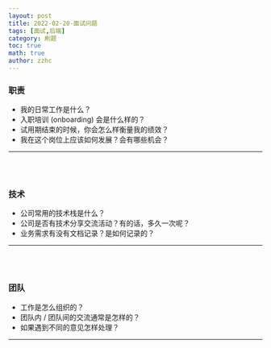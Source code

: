 ```yaml
---
layout: post
title: 2022-02-20-面试问题 
tags: [面试,后端]
category: 刷题
toc: true
math: true
author: zzhc
---
```


### 职责

- 我的日常工作是什么？
- 入职培训 (onboarding) 会是什么样的？
- 试用期结束的时候，你会怎么样衡量我的绩效？
- 我在这个岗位上应该如何发展？会有哪些机会？
  
***
<br>
<br>

### 技术

- 公司常用的技术栈是什么？
- 公司是否有技术分享交流活动？有的话，多久一次呢？
- 业务需求有没有文档记录？是如何记录的？


***
<br>
<br>

### 团队

- 工作是怎么组织的？
- 团队内 / 团队间的交流通常是怎样的？
- 如果遇到不同的意见怎样处理？


***
<br>
<br>